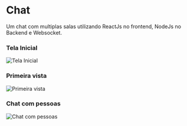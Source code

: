 # Chat
Um chat com multiplas salas utilizando ReactJs no frontend, NodeJs no Backend e Websocket.

### Tela Inicial 

![Tela Inicial](https://user-images.githubusercontent.com/94808013/191388123-bb786498-d98e-41b8-a441-44e3889c9f78.png)

### Primeira vista

![Primeira vista](https://user-images.githubusercontent.com/94808013/191388251-f2ba60a5-68b7-436c-a9eb-9def1e878fae.png)

### Chat com pessoas

![Chat com pessoas](https://user-images.githubusercontent.com/94808013/191388289-f4831080-bc5c-453c-8a4c-9d32e7a5da2a.png)

